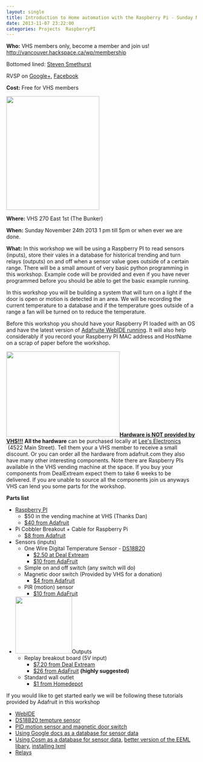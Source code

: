 ```yaml
---
layout: single
title: Introduction to Home automation with the Raspberry Pi - Sunday November 24th 2013
date: 2013-11-07 23:22:00
categories: Projects  RaspberryPI
---
```

<strong>Who:</strong>
VHS members only, become a member and join us!
<a href="http://vancouver.hackspace.ca/wp/membership">http://vancouver.hackspace.ca/wp/membership</a>

Bottomed lined: <a href="http://abluestar.com/">Steven Smethurst</a>

RVSP on <a href="https://plus.google.com/u/0/events/cjjqunp7nflsoqtuafkuhre2dms">Google+</a>, <a href="https://www.facebook.com/events/420902668011729/">Facebook</a>

<strong>Cost:</strong>
Free for VHS members

<img class="alignright size-medium wp-image-2614" title="raspberry_pi_logo1" alt="" src="http://vancouver.hackspace.ca/wp/wp-content/uploads/2013/11/raspberry_pi_logo1-246x300.png" width="246" height="300" />

<strong>Where:</strong>
VHS 270 East 1st (The Bunker)

<strong>When:</strong>
Sunday November 24th 2013 1 pm till 5pm or when ever we are done.

<strong>What:</strong>
In this workshop we will be using a Raspberry PI to read sensors (inputs), store their vales in a database for historical trending and turn relays (outputs) on and off when a sensor value goes outside of a certain range. There will be a small amount of very basic python programming in this workshop. Example code will be provided and even if you have never programmed before you should be able to get the basic example running.

In this workshop you will be building a system that will turn on a light if the door is open or motion is detected in an area. We will be recording the current temperature to a database and if the temperature goes outside of a range a fan will be turned on to reduce the temperature.

Before this workshop you should have your Raspberry PI loaded with an OS and have the latest version of <a href="/getting-started-with-your-raspberry-pi/">Adafruite WebIDE running</a>. It will also help considerably if you record your Raspberry PI MAC address and HostName on a scrap of paper before the workshop.

<span style="text-decoration: underline;"><strong><a href="http://vancouver.hackspace.ca/wp/wp-content/uploads/2013/11/2013-11-02-17.20.48.jpg"><img class="alignright size-medium wp-image-2613" title="2013-11-02 17.20.48" alt="" src="http://vancouver.hackspace.ca/wp/wp-content/uploads/2013/11/2013-11-02-17.20.48-300x225.jpg" width="300" height="225" /></a>Hardware is NOT provided by VHS!!!</strong></span>
<strong>All the hardware</strong> can be purchased locally at <a href="http://www.leeselectronic.com">Lee's Electronics</a>  (4522 Main Street). Tell them your a VHS member to receive a small discount. Or you can order all the hardware from adafruit.com they also have many other interesting components. Note there are Raspberry PIs available in the VHS vending machine at the space. If you buy your components from DealExtream expect them to take 6 weeks to be delivered. If you are unable to source all the components join us anyways VHS can lend you some parts for the workshop.

<strong>Parts list</strong>
<ul>
	<li><a href="http://www.raspberrypi.org/">Raspberry PI</a>
<ul>
	<li>$50 in the vending machine at VHS (Thanks Dan)</li>
	<li><a href="https://www.adafruit.com/products/998">$40 from Adafruit</a></li>
</ul>
</li>
	<li>Pi Cobbler Breakout + Cable for Raspberry Pi
<ul>
	<li><a href="https://www.adafruit.com/products/914">$8 from Adafruit</a></li>
</ul>
</li>
	<li>Sensors (inputs)
<ul>
	<li>One Wire Digital Temperature Sensor - <a href="http://www.maximintegrated.com/datasheet/index.mvp/id/2812">DS18B20</a>
<ul>
	<li><a href="http://dx.com/p/1-wire-temperature-and-humidity-sensor-142cm-143515">$2.50 at Deal Extream</a></li>
	<li><a href="http://www.adafruit.com/products/381">$10 from AdaFruit</a></li>
</ul>
</li>
	<li>Simple on and off switch (any switch will do)</li>
	<li>Magnetic door switch (Provided by VHS for a donation)
<ul>
	<li><a href="http://www.adafruit.com/products/375">$4 from Adafruit</a></li>
</ul>
</li>
	<li>PIR (motion) sensor
<ul>
	<li><a href="http://www.adafruit.com/products/189">$10 from AdaFruit</a></li>
</ul>
</li>
</ul>
</li>
	<li><a href="http://vancouver.hackspace.ca/wp/wp-content/uploads/2013/11/2013-11-02-14.10.56.jpg"><img class="alignright size-thumbnail wp-image-2616" title="2013-11-02 14.10.56" alt="" src="http://vancouver.hackspace.ca/wp/wp-content/uploads/2013/11/2013-11-02-14.10.56-150x150.jpg" width="150" height="150" /></a>Outputs
<ul>
	<li>Replay breakout board (5V input)
<ul>
	<li><a href="http://dx.com/p/4-ch-12v-power-relay-module-red-blue-173827">$7.20 from Deal Extream</a></li>
	<li><a href=" http://www.adafruit.com/products/268">$26 from AdaFruit</a> <strong>(highly suggested) </strong></li>
</ul>
</li>
	<li>Standard wall outlet
<ul>
	<li><a href="http://www.homedepot.com/p/Leviton-15-Amp-Duplex-Outlet-White-R52-05320-00W/202066670?N=c33a%3FNs%3DP_REP_PRC_MODE%257C0#.UnWNjvnbNMQ">$1 from Homedepot</a></li>
</ul>
</li>
</ul>
</li>
</ul>
If you would like to get started early we will be following these tutorials provided by Adafruit in this workshop
<ul>
	<li><a href="http://learn.adafruit.com/webide/installation">WebIDE</a></li>
	<li><a href="http://learn.adafruit.com/adafruits-raspberry-pi-lesson-11-ds18b20-temperature-sensing">DS18B20 tempture sensor</a></li>
	<li><a href="http://learn.adafruit.com/adafruits-raspberry-pi-lesson-12-sensing-movement">PID motion sensor and magnetic door switch</a></li>
	<li><a href="http://learn.adafruit.com/dht-humidity-sensing-on-raspberry-pi-with-gdocs-logging/connecting-to-google-docs">Using Google docs as a database for sensor data</a></li>
	<li><a href="http://learn.adafruit.com/send-raspberry-pi-data-to-cosm/necessary-packages">Using Cosm as a database for sensor data</a>, <a href="https://github.com/petervizi/python-eeml">better version of the EEML libary</a>, <a href="http://lxml.de/installation.html">installing lxml</a></li>
	<li><a href="http://learn.adafruit.com/adafruits-raspberry-pi-lesson-13-power-control">Relays</a></li>
</ul>
